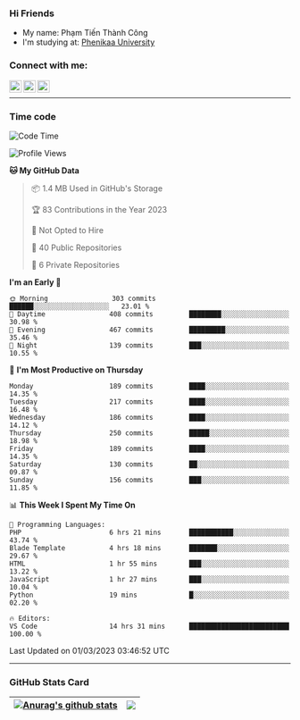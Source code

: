 ### Hi Friends

- My name: Phạm Tiến Thành Công
- I'm studying at: [Phenikaa University]


### Connect with me:
[<img align="left" alt="PhamTienThanhCong | Facebook" width="22px" src="https://upload.wikimedia.org/wikipedia/commons/thumb/1/16/Facebook-icon-1.png/640px-Facebook-icon-1.png" />][facebook]
[<img align="left" alt="PhamTienThanhCong | Zalo" width="22px" src="https://www.anphatpc.com.vn/template/anphat_2020v2/images/icon-zalo.jpg" />][zalo]
[<img align="left" alt="PhamTienThanhCong | LinkedIn" width="22px" src="https://cdn3.iconfinder.com/data/icons/inficons/512/linkedin.png" />][linkedin]

<br />

---

### Time code

<!--START_SECTION:waka-->
![Code Time](http://img.shields.io/badge/Code%20Time-896%20hrs%2033%20mins-blue)

![Profile Views](http://img.shields.io/badge/Profile%20Views-9-blue)

**🐱 My GitHub Data** 

> 📦 1.4 MB Used in GitHub's Storage 
 > 
> 🏆 83 Contributions in the Year 2023
 > 
> 🚫 Not Opted to Hire
 > 
> 📜 40 Public Repositories 
 > 
> 🔑 6 Private Repositories 
 > 
**I'm an Early 🐤** 

```text
🌞 Morning                303 commits         ██████░░░░░░░░░░░░░░░░░░░   23.01 % 
🌆 Daytime                408 commits         ████████░░░░░░░░░░░░░░░░░   30.98 % 
🌃 Evening                467 commits         █████████░░░░░░░░░░░░░░░░   35.46 % 
🌙 Night                  139 commits         ███░░░░░░░░░░░░░░░░░░░░░░   10.55 % 
```
📅 **I'm Most Productive on Thursday** 

```text
Monday                   189 commits         ████░░░░░░░░░░░░░░░░░░░░░   14.35 % 
Tuesday                  217 commits         ████░░░░░░░░░░░░░░░░░░░░░   16.48 % 
Wednesday                186 commits         ████░░░░░░░░░░░░░░░░░░░░░   14.12 % 
Thursday                 250 commits         █████░░░░░░░░░░░░░░░░░░░░   18.98 % 
Friday                   189 commits         ████░░░░░░░░░░░░░░░░░░░░░   14.35 % 
Saturday                 130 commits         ██░░░░░░░░░░░░░░░░░░░░░░░   09.87 % 
Sunday                   156 commits         ███░░░░░░░░░░░░░░░░░░░░░░   11.85 % 
```


📊 **This Week I Spent My Time On** 

```text
💬 Programming Languages: 
PHP                      6 hrs 21 mins       ███████████░░░░░░░░░░░░░░   43.74 % 
Blade Template           4 hrs 18 mins       ███████░░░░░░░░░░░░░░░░░░   29.67 % 
HTML                     1 hr 55 mins        ███░░░░░░░░░░░░░░░░░░░░░░   13.22 % 
JavaScript               1 hr 27 mins        ███░░░░░░░░░░░░░░░░░░░░░░   10.04 % 
Python                   19 mins             █░░░░░░░░░░░░░░░░░░░░░░░░   02.20 % 

🔥 Editors: 
VS Code                  14 hrs 31 mins      █████████████████████████   100.00 % 
```


 Last Updated on 01/03/2023 03:46:52 UTC
<!--END_SECTION:waka-->

---

### GitHub Stats Card

| <a href="https://github.com/phamtienthanhcong"><img align="center" src="https://github-readme-stats.vercel.app/api?username=PhamTienThanhCong&show_icons=true&include_all_commits=true&theme=buefy&hide_border=true&theme=ocean_dark" alt="Anurag's github stats" /></a> | <a href="https://github.com/phamtienthanhcong"><img align="center" src="https://github-readme-stats.vercel.app/api/top-langs/?username=PhamTienThanhCong&layout=compact&theme=buefy&hide_border=true&theme=ocean_dark" /></a> |
| ------------- | ------------- |

[Phenikaa University]: https://phenikaa-uni.edu.vn/vi
[facebook]: https://www.facebook.com/phamtienthanhcong
[linkedin]: https://linkedin.com/in/phamtienthanhcong
[zalo]: https://zalo.me/0396396332
[tiktok]: https://www.tiktok.com/@phamtienthanhcong
[web]: https://github.com/PhamTienThanhCong/web_dev
[min project]: https://github.com/PhamTienThanhCong/Project-Of-Web
[c and cpp]: https://github.com/PhamTienThanhCong/Code_C_and_Cpro
[python]: https://github.com/PhamTienThanhCong/Python_beginer
